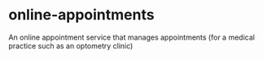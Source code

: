 # online-appointments
An online appointment service that manages appointments (for a medical practice such as an optometry clinic)
